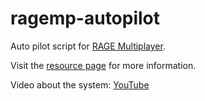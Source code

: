 # ragemp-autopilot

Auto pilot script for [RAGE Multiplayer](https://rage.mp/).

Visit the [resource page](https://rage.mp/files/file/510-autopilot-system/) for more information.

Video about the system: [YouTube](https://www.youtube.com/watch?v=J5wGzkpaD9k)
